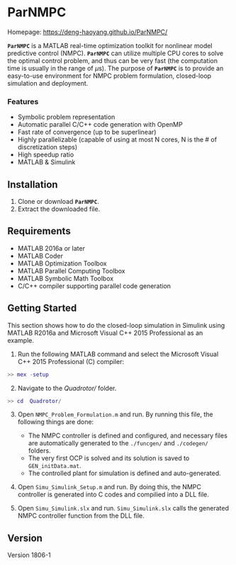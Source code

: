 # ParNMPC

Homepage: https://deng-haoyang.github.io/ParNMPC/

**`ParNMPC`** is a MATLAB real-time optimization toolkit for nonlinear model predictive control (NMPC).
**`ParNMPC`** can utilize multiple CPU cores to solve the optimal control problem, and thus can be very fast (the computation time is usually in the range of $\mu$s). 
The purpose of **`ParNMPC`** is to provide an easy-to-use environment for NMPC problem formulation, closed-loop simulation and deployment.

### Features
* Symbolic problem representation
* Automatic parallel C/C++ code generation with OpenMP
* Fast rate of convergence (up to be superlinear)
* Highly parallelizable (capable of using at most N cores, N is the # of discretization steps)
* High speedup ratio
* MATLAB & Simulink 


## Installation

1. Clone or download **`ParNMPC`**.
2. Extract the downloaded file.

## Requirements

* MATLAB 2016a or later
* MATLAB Coder
* MATLAB Optimization Toolbox
* MATLAB Parallel Computing Toolbox
* MATLAB Symbolic Math Toolbox
* C/C++ compiler supporting parallel code generation

## Getting Started 

This section shows how to do the closed-loop simulation in Simulink using MATLAB R2016a and Microsoft Visual C++ 2015 Professional as an example.

1. Run the following MATLAB command and select the Microsoft Visual C++ 2015 Professional (C) compiler:
``` Matlab
>> mex -setup
```

2. Navigate to the *Quadrotor/* folder.
``` Matlab
>> cd  Quadrotor/
```

3. Open `NMPC_Problem_Formulation.m` and run. By running this file, the following things are done:

	* The NMPC controller is defined and configured, and necessary files are automatically generated to the `./funcgen/` and `./codegen/` folders.
	* The very first OCP is solved and its solution is saved to `GEN_initData.mat`.
	* The controlled plant for simulation is defined and auto-generated.
	
4. Open `Simu_Simulink_Setup.m` and run. By doing this, the NMPC controller is generated into C codes and compilied into a DLL file.

5. Open `Simu_Simulink.slx` and run. `Simu_Simulink.slx` calls the generated NMPC controller function from the DLL file.

## Version
Version 1806-1
